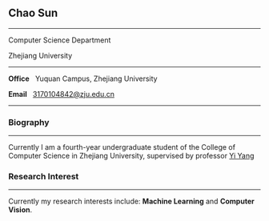 ## Chao Sun

***

Computer Science Department

Zhejiang University

***

**Office** &nbsp; Yuquan Campus, Zhejiang University

**Email** &nbsp; 3170104842@zju.edu.cn
***

### Biography

***

Currently I am a fourth-year undergraduate student of the College of Computer Science in Zhejiang University, supervised  by professor [Yi Yang](https://person.zju.edu.cn/yiyang)



### Research Interest

***

Currently my research interests include:  **Machine Learning** and **Computer Vision**.


